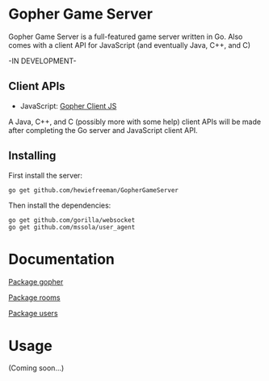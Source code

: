 # Gopher Game Server
Gopher Game Server is a full-featured game server written in Go. Also comes with a client API for JavaScript (and eventually Java, C++, and C)

-IN DEVELOPMENT-

## Client APIs

 - JavaScript: [Gopher Client JS](https://github.com/hewiefreeman/GopherClientJS)

A Java, C++, and C (possibly more with some help) client APIs will be made after completing the Go server and JavaScript client API.

## Installing
First install the server:
     
    go get github.com/hewiefreeman/GopherGameServer
     
Then install the dependencies:
     
    go get github.com/gorilla/websocket
    go get github.com/mssola/user_agent
     
# Documentation

[Package gopher](https://godoc.org/github.com/hewiefreeman/GopherGameServer)

[Package rooms](https://godoc.org/github.com/hewiefreeman/GopherGameServer/rooms)

[Package users](https://godoc.org/github.com/hewiefreeman/GopherGameServer/users)

# Usage

(Coming soon...)
